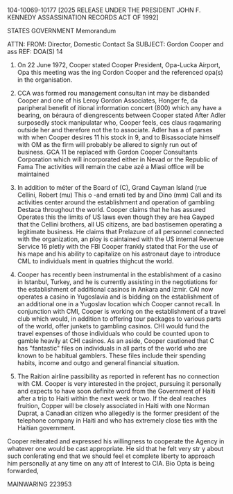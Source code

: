 104-10069-10177 [2025 RELEASE UNDER THE PRESIDENT JOHN F. KENNEDY ASSASSINATION RECORDS ACT OF 1992]

STATES GOVERNMENT
Memorandum

ATTN:
FROM: Director, Domestic Contact Sa
SUBJECT: Gordon Cooper and ass
REF: DOA(S) 14

1.  On 22 June 1972, Cooper stated Cooper President, Opa-Lucka Airport, Opa this meeting was the ing Cordon Cooper and the referenced opa(s) in the organisation.

2.  CCA was formed rou management consultan int may be disbanded Cooper and one of his Leroy Gordon Associates, Honger fe, da paripheral benefit of itional information concert (800) which any have a bearing, on béraura of diengrescents between Cooper stated After Adler surposedly stock manipulatar who, Cooper feels, ces claus raqamaring outside her and therefore not the to associate. Adler has a of parses with when Cooper desires 11 his stock in 9, and to Bisassociate himself with OM as the firm will probably be allered to signly run out of business. GCA 11 be replaced with Gordon Cooper Consultants Corporation which will incorporated either in Nevad or the Republic of Fama The activities will remain the cabe azé a Miasi office will be maintained

3.  In addition to méter of the Board of (C), Grand Cayman Island (rue Cellini, Robert (mu) This o -and ernati ted by and Dino (mm) Call and its activities center around the establishment and operation of gambling Destaca throughout the world. Cooper claims that he has assured Operates this the limits of US laws even though they are hea Gayped that the Cellini brothers, all US citizens, are bad bastisemen operating a legitimate business. He claims that Prelazure of all personnel connected with the organization, an ploy is caintained with the US internal Revenue Service 16 pletly with the FBI Cooper frankly stated that For the use of his mape and his ability to capitalize on his astronaut daye to introduce CML to individuals ment in quatries thighcut the world.

4.  Cooper has recently been instrumental in the establishment of a casino in Istanbul, Turkey, and he is currently assisting in the negotiations for the establishment of additional casinos in Ankara and Izmir. CAI now operates a casino in Yugoslavia and is bidding on the establishment of an additional one in a Yugoslav location which Cooper cannot recall. In conjunction with CMI, Cooper is working on the establishment of a travel club which would, in addition to offering tour packages to various parts of the world, offer junkets to gambling casinos. CHI would fund the travel expenses of those individuals who could be counted upon to gamble heavily at CHI casinos. As an aside, Cooper cautioned that C has "fantastic" files on individuals in all parts of the world who are known to be habitual gamblers. These files include their spending habits, income and outgo and general financial situation.

5.  The Raition airline passibility as reported in referent has no connection with CM. Cooper is very interested in the project, pursuing it personally and expects to have soon definite word from the Government of Haiti after a trip to Haiti within the next week or two. If the deal reaches fruition, Copper will be closely associated in Haiti with one Norman Duprat, a Canadian citizen who allegedly is the former president of the telephone company in Haiti and who has extremely close ties with the Haitian government.

Cooper reiterated and expressed his willingness to cooperate the Agency in whatever one would be cast appropriate. He sid that he felt very str y about such conſerating end that we should feel et complete liberty to approach him personally at any time on any att of Interest to CIA. Bio Opta is being forwarded,

MAINWARING
223953
